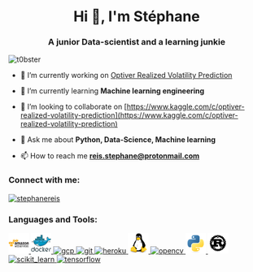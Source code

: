 <h1 align="center">Hi 👋, I'm Stéphane</h1>
<h3 align="center">A junior Data-scientist and a learning junkie</h3>

<p align="left"> <img src="https://komarev.com/ghpvc/?username=t0bster&label=Profile%20views&color=0e75b6&style=flat-square" alt="t0bster" /> </p>

- 🔭 I’m currently working on [Optiver Realized Volatility Prediction](https://www.kaggle.com/c/optiver-realized-volatility-prediction)

- 🌱 I’m currently learning **Machine learning engineering**

- 👯 I’m looking to collaborate on [https://www.kaggle.com/c/optiver-realized-volatility-prediction](https://www.kaggle.com/c/optiver-realized-volatility-prediction)

- 💬 Ask me about **Python, Data-Science, Machine learning**

- 📫 How to reach me **reis.stephane@protonmail.com**

<h3 align="left">Connect with me:</h3>
<p align="left">
<a href="https://kaggle.com/stephanereis" target="blank"><img align="center" src="https://raw.githubusercontent.com/rahuldkjain/github-profile-readme-generator/master/src/images/icons/Social/kaggle.svg" alt="stephanereis" height="30" width="40" /></a>
</p>

<h3 align="left">Languages and Tools:</h3>
<p align="left"> <a href="https://aws.amazon.com" target="_blank"> <img src="https://raw.githubusercontent.com/devicons/devicon/master/icons/amazonwebservices/amazonwebservices-original-wordmark.svg" alt="aws" width="40" height="40"/> </a> <a href="https://www.docker.com/" target="_blank"> <img src="https://raw.githubusercontent.com/devicons/devicon/master/icons/docker/docker-original-wordmark.svg" alt="docker" width="40" height="40"/> </a> <a href="https://cloud.google.com" target="_blank"> <img src="https://www.vectorlogo.zone/logos/google_cloud/google_cloud-icon.svg" alt="gcp" width="40" height="40"/> </a> <a href="https://git-scm.com/" target="_blank"> <img src="https://www.vectorlogo.zone/logos/git-scm/git-scm-icon.svg" alt="git" width="40" height="40"/> </a> <a href="https://heroku.com" target="_blank"> <img src="https://www.vectorlogo.zone/logos/heroku/heroku-icon.svg" alt="heroku" width="40" height="40"/> </a> <a href="https://www.linux.org/" target="_blank"> <img src="https://raw.githubusercontent.com/devicons/devicon/master/icons/linux/linux-original.svg" alt="linux" width="40" height="40"/> </a> <a href="https://opencv.org/" target="_blank"> <img src="https://www.vectorlogo.zone/logos/opencv/opencv-icon.svg" alt="opencv" width="40" height="40"/> </a> <a href="https://www.python.org" target="_blank"> <img src="https://raw.githubusercontent.com/devicons/devicon/master/icons/python/python-original.svg" alt="python" width="40" height="40"/> </a> <a href="https://www.rust-lang.org" target="_blank"> <img src="https://raw.githubusercontent.com/devicons/devicon/master/icons/rust/rust-plain.svg" alt="rust" width="40" height="40"/> </a> <a href="https://scikit-learn.org/" target="_blank"> <img src="https://upload.wikimedia.org/wikipedia/commons/0/05/Scikit_learn_logo_small.svg" alt="scikit_learn" width="40" height="40"/> </a> <a href="https://www.tensorflow.org" target="_blank"> <img src="https://www.vectorlogo.zone/logos/tensorflow/tensorflow-icon.svg" alt="tensorflow" width="40" height="40"/> </a> </p>


<!---
t0bst/t0bst is a ✨ special ✨ repository because its `README.md` (this file) appears on your GitHub profile.
You can click the Preview link to take a look at your changes.
--->
